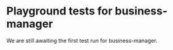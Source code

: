 # Playground tests for business-manager
We are still awaiting the first test run for business-manager.
